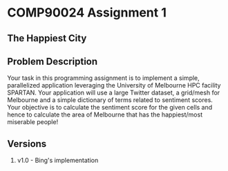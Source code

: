 # COMP90024 Assignment 1
## The Happiest City

## Problem Description
Your task in this programming assignment is to implement a simple, parallelized application leveraging the
University of Melbourne HPC facility SPARTAN. Your application will use a large Twitter dataset, a grid/mesh for
Melbourne and a simple dictionary of terms related to sentiment scores. Your objective is to calculate the sentiment
score for the given cells and hence to calculate the area of Melbourne that has the happiest/most miserable people!

## Versions
1. v1.0 - Bing's implementation